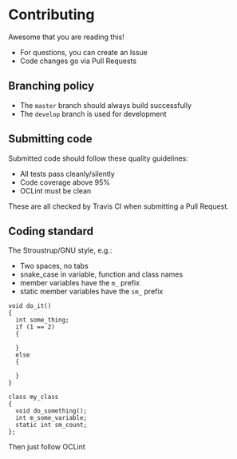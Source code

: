 # Contributing

Awesome that you are reading this!

 * For questions, you can create an Issue
 * Code changes go via Pull Requests

## Branching policy

 * The `master` branch should always build successfully
 * The `develop` branch is used for development

## Submitting code

Submitted code should follow these quality guidelines:

 * All tests pass cleanly/silently
 * Code coverage above 95%
 * OCLint must be clean

These are all checked by Travis CI when submitting
a Pull Request. 


## Coding standard

The Stroustrup/GNU style, e.g.:

 * Two spaces, no tabs
 * snake_case in variable, function and class names
 * member variables have the `m_` prefix
 * static member variables have the `sm_` prefix

```
void do_it()
{
  int some_thing;
  if (1 == 2) 
  {

  }
  else
  {

  }
}

class my_class
{
  void do_something();
  int m_some_variable;
  static int sm_count;
};
```
Then just follow OCLint
